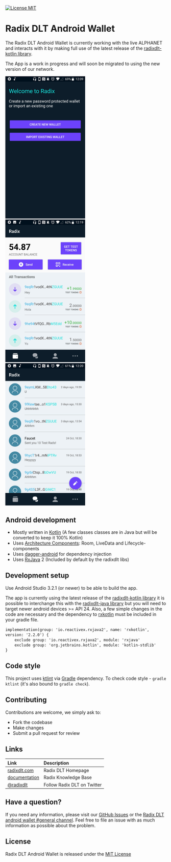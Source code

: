 [![License MIT](https://img.shields.io/badge/license-MIT-blue.svg)](https://github.com/radixdlt/radixdlt-wallet-android/blob/master/LICENSE)

Radix DLT Android Wallet
========================

The Radix DLT Android Wallet is currently working with the live ALPHANET and interacts with it
by making full use of the latest release of the [radixdlt-kotlin library](https://github.com/radixdlt/radixdlt-kotlin).

The App is a work in progress and will soon be migrated to using the new version of our network.

<img src="art/unlock_wallet.jpg" width="250">&nbsp;
<img src="art/transactions_screen.jpg" width="250">&nbsp;
<img  src="art/contacts_screen.jpg" width="250">

## Android development

 * Mostly written in [Kotlin](https://kotlinlang.org/) (A few classes classes are in Java but will be converted to keep it 100% Kotlin)
 * Uses [Architecture Components](https://developer.android.com/topic/libraries/architecture/): Room, LiveData and Lifecycle-components
 * Uses [dagger-android](https://google.github.io/dagger/android.html) for dependency injection
 * Uses [RxJava](https://github.com/ReactiveX/RxJava) 2 (Included by default by the radixdlt libs)

## Development setup

Use Android Studio 3.2.1 (or newer) to be able to build the app.

The app is currently using the latest release of the [radixdlt-kotlin library](https://github.com/radixdlt/radixdlt-kotlin) it is
possible to interchange this with the [radixdlt-java library](https://github.com/radixdlt/radixdlt-java) but you will need to target newer
android devices >= API 24. Also, a few simple changes in the code are necessary and the dependency
to [rxkotlin](https://github.com/ReactiveX/RxKotlin) must be included in your gradle file.

```
implementation(group: 'io.reactivex.rxjava2', name: 'rxkotlin', version: '2.2.0') {
    exclude group: 'io.reactivex.rxjava2', module: 'rxjava'
    exclude group: 'org.jetbrains.kotlin', module: 'kotlin-stdlib'
}
```

## Code style

This project uses [ktlint](https://github.com/shyiko/ktlint) via [Gradle](https://gradle.org/) dependency.
To check code style - `gradle ktlint` (it's also bound to `gradle check`).

## Contributing

Contributions are welcome, we simply ask to:

* Fork the codebase
* Make changes
* Submit a pull request for review

## Links

| Link | Description |
| :----- | :------ |
[radixdlt.com](https://radixdlt.com/) | Radix DLT Homepage
[documentation](https://docs.radixdlt.com/) | Radix Knowledge Base
[@radixdlt](https://twitter.com/radixdlt) | Follow Radix DLT on Twitter

## Have a question?

If you need any information, please visit our [GitHub Issues](https://github.com/radixdlt/radixdlt-wallet-android/issues) or the [Radix DLT android wallet #general channel](https://discord.gg/53G6eZU). Feel free to file an issue with as much information as possible about the problem.

## License

Radix DLT Android Wallet is released under the [MIT License](https://github.com/radixdlt/radixdlt-wallet-android/blob/master/LICENSE)
